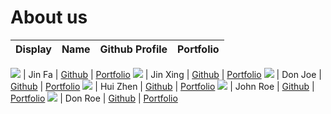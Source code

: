 # About us

Display | Name | Github Profile | Portfolio 
--------|:----:|:--------------:|:---------:

![](https://via.placeholder.com/100.png?text=Photo) | Jin Fa | [Github](https://github.com/jinfayap) | [Portfolio](docs/team/johndoe.md)
![](https://via.placeholder.com/100.png?text=Photo) | Jin Xing | [Github](https://github.com/) | [Portfolio](docs/team/johndoe.md)
![](https://via.placeholder.com/100.png?text=Photo) | Don Joe | [Github](https://github.com/) | [Portfolio](docs/team/johndoe.md)
![](https://via.placeholder.com/100.png?text=Photo) | Hui Zhen | [Github](https://github.com/alwayshuizhen) | [Portfolio](docs/team/johndoe.md)
![](https://via.placeholder.com/100.png?text=Photo) | John Roe | [Github](https://github.com/) | [Portfolio](docs/team/johndoe.md)
![](https://via.placeholder.com/100.png?text=Photo) | Don Roe | [Github](https://github.com/) | [Portfolio](docs/team/johndoe.md)
